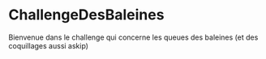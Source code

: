 # ChallengeDesBaleines

Bienvenue dans le challenge qui concerne les queues des baleines (et des coquillages aussi askip)
